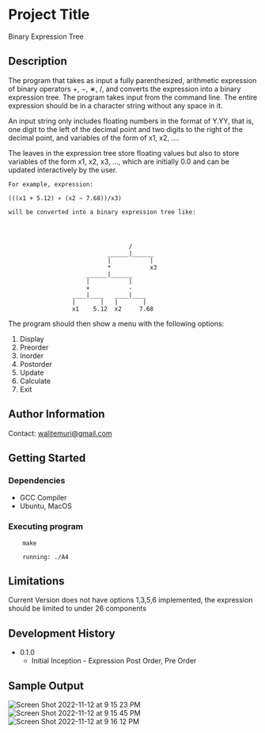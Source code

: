 # Project Title

Binary Expression Tree 

## Description

The program that takes as input a fully parenthesized, arithmetic expression of
binary operators +, −, ∗, /, and converts the expression into a binary expression tree. The
program takes input from the command line. The entire expression should be in a
character string without any space in it.

An input string only includes floating numbers in the format of Y.YY, that is, one digit to the
left of the decimal point and two digits to the right of the decimal point, and variables of the
form of x1, x2, ....

The leaves in the expression tree store floating values but also to store variables of the form 
x1, x2, x3, ..., which are initially 0.0 and can be updated interactively by the user. 

```
For example, expression:

(((x1 + 5.12) ∗ (x2 − 7.68))/x3)

will be converted into a binary expression tree like:




                                  /
                            ______|______
                            |           |
                            *           x3
                      ______|______
                      |           |
                      +           -
                  ____|____   ____|____
                  |       |   |       |
                  x1    5.12  x2     7.68
```

The program should then show a menu with the following options:
1. Display
2. Preorder
3. Inorder
4. Postorder
5. Update
6. Calculate
7. Exit

## Author Information

Contact: walitemuri@gmail.com

## Getting Started

### Dependencies

* GCC Compiler
* Ubuntu, MacOS

### Executing program 

```
    make
```

```
    running: ./A4
```
## Limitations

Current Version does not have options 1,3,5,6 implemented, the expression should be limited to under 26 components

## Development History

* 0.1.0
    * Initial Inception - Expression Post Order, Pre Order 

## Sample Output
![Screen Shot 2022-11-12 at 9 15 23 PM](https://user-images.githubusercontent.com/108627530/201502484-cd58615a-d0f3-45dd-a43c-572fd3178230.png)
![Screen Shot 2022-11-12 at 9 15 45 PM](https://user-images.githubusercontent.com/108627530/201502497-207a0ac3-491c-4450-bfd1-173f0c88fdf0.png)
![Screen Shot 2022-11-12 at 9 16 12 PM](https://user-images.githubusercontent.com/108627530/201502492-43a87df8-03a2-4bf3-b5c6-3df10626da85.png)
